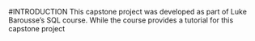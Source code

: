 #INTRODUCTION
This capstone project was developed as part of Luke Barousse’s SQL course. While the course provides a tutorial for this capstone project
